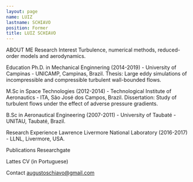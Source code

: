 ```yaml
---
layout: page
name: LUIZ 
lastname: SCHIAVO
position: Former
title: LUIZ SCHIAVO
---
```


ABOUT ME
Research Interest
Turbulence, numerical methods, reduced-order models and aerodynamics.

Education
Ph.D. in Mechanical Enginnering (2014-2019) - University of Campinas - UNICAMP, Campinas, Brazil. Thesis: Large eddy simulations of incompressible and compressible turbulent wall-bounded flows.

M.Sc in Space Technologies (2012-2014) - Technological Institute of Aeronautics - ITA, São José dos Campos, Brazil. Dissertation: Study of turbulent flows under the effect of adverse pressure gradients.

B.Sc in Aeronautical Engineering (2007-2011) - University of Taubaté - UNITAU, Taubaté, Brazil.

Research Experience
Lawrence Livermore National Laboratory (2016-2017) - LLNL, Livermore, USA.

Publications
Researchgate

Lattes CV (in Portuguese)

Contact
augustoschiavo@gmail.com